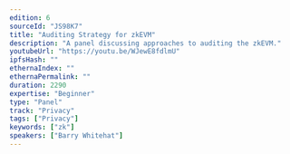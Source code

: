 ```yaml
---
edition: 6
sourceId: "JS98K7"
title: "Auditing Strategy for zkEVM"
description: "A panel discussing approaches to auditing the zkEVM."
youtubeUrl: "https://youtu.be/WJewE8fdlmU"
ipfsHash: ""
ethernaIndex: ""
ethernaPermalink: ""
duration: 2290
expertise: "Beginner"
type: "Panel"
track: "Privacy"
tags: ["Privacy"]
keywords: ["zk"]
speakers: ["Barry Whitehat"]
---
```

